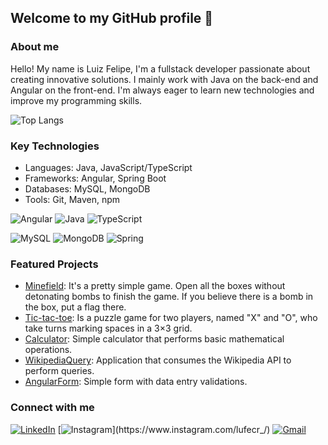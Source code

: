 ## Welcome to my GitHub profile 👋

### About me
Hello! My name is Luiz Felipe, I'm a fullstack developer passionate about creating innovative solutions. I mainly work with Java on the back-end and Angular on the front-end. I'm always eager to learn new technologies and improve my programming skills.

![Top Langs](https://github-readme-stats-git-masterrstaa-rickstaa.vercel.app/api/top-langs/?username=lufecrx&layout=compact&bg_color=000&border_color=30A3DC&title_color=E94D5F&text_color=FFF)

### Key Technologies
- Languages: Java, JavaScript/TypeScript
- Frameworks: Angular, Spring Boot
- Databases: MySQL, MongoDB
- Tools: Git, Maven, npm
  
![Angular](https://img.shields.io/badge/Angular-DD0031?style=for-the-badge&logo=angular&logoColor=white)
![Java](https://img.shields.io/badge/java-%23ED8B00.svg?style=for-the-badge&logo=openjdk&logoColor=white)
![TypeScript](https://img.shields.io/badge/TypeScript-007ACC?style=for-the-badge&logo=typescript&logoColor=white)

![MySQL](https://img.shields.io/badge/MySQL-00000F?style=for-the-badge&logo=mysql&logoColor=white)
![MongoDB](https://img.shields.io/badge/MongoDB-%234ea94b.svg?style=for-the-badge&logo=mongodb&logoColor=white)
![Spring](https://img.shields.io/badge/spring-%236DB33F.svg?style=for-the-badge&logo=spring&logoColor=white)

### Featured Projects
- [Minefield](https://github.com/lufecrx/campo-minado-swing): It's a pretty simple game. Open all the boxes without detonating bombs to finish the game. If you believe there is a bomb in the box, put a flag there.
- [Tic-tac-toe](https://github.com/lufecrx/jogo-da-velha): Is a puzzle game for two players, named "X" and "O", who take turns marking spaces in a 3×3 grid.
- [Calculator](https://github.com/lufecrx/calculadora-simples): Simple calculator that performs basic mathematical operations.
- [WikipediaQuery](https://lufecrx.github.io/residenciatic18-frontend/pages/projects/wikipedia-restapi/dist/wikipedia-restapi/browser/index.html): Application that consumes the Wikipedia API to perform queries.
- [AngularForm](https://lufecrx.github.io/residenciatic18-frontend/pages/projects/formulario/dist/formulario/browser/index.html): Simple form with data entry validations.

### Connect with me
[![LinkedIn](https://img.shields.io/badge/-LinkedIn-000?style=for-the-badge&logo=linkedin&logoColor=red&color:FFF)](https://www.linkedin.com/in/luizfelipecg/)
[![Instagram](https://img.shields.io/badge/-Instagram-000?style=for-the-badge&logo=instagram&logoColor=red&color:FFF;)](https://www.instagram.com/lufecr_/)
[![Gmail](https://img.shields.io/badge/Gmail-333333?style=for-the-badge&logo=gmail&logoColor=red)](mailto:luizfelipecrx@gmail.com)

